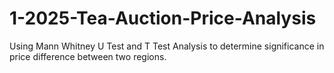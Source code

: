 # 1-2025-Tea-Auction-Price-Analysis
Using Mann Whitney U Test and T Test Analysis to determine significance in price difference between two regions.
